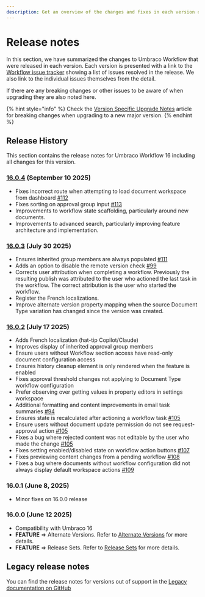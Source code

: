 ```yaml
---
description: Get an overview of the changes and fixes in each version of Umbraco Workflow.
---
```


# Release notes

In this section, we have summarized the changes to Umbraco Workflow that were released in each version. Each version is presented with a link to the [Workflow issue tracker](https://github.com/umbraco/Umbraco.Workflow.Issues/issues) showing a list of issues resolved in the release. We also link to the individual issues themselves from the detail.

If there are any breaking changes or other issues to be aware of when upgrading they are also noted here.

{% hint style="info" %}
Check the [Version Specific Upgrade Notes](upgrading/version-specific.md) article for breaking changes when upgrading to a new major version.
{% endhint %}

## Release History

This section contains the release notes for Umbraco Workflow 16 including all changes for this version.

### [16.0.4](https://github.com/umbraco/Umbraco.Workflow.Issues/issues?q=is%3Aissue+is%3Aclosed+label%3Arelease%2F16.0.4) (September 10 2025)
* Fixes incorrect route when attempting to load document workspace from dashboard [#112](https://github.com/umbraco/Umbraco.Workflow.Issues/issues/112)
* Fixes sorting on approval group input [#113](https://github.com/umbraco/Umbraco.Workflow.Issues/issues/113)
* Improvements to workflow state scaffolding, particularly around new documents.
* Improvements to advanced search, particularly improving feature architecture and implementation.

### [16.0.3](https://github.com/umbraco/Umbraco.Workflow.Issues/issues?q=is%3Aissue+is%3Aclosed+label%3Arelease%2F16.0.3) (July 30 2025)
* Ensures inherited group members are always populated [#111](https://github.com/umbraco/Umbraco.Workflow.Issues/issues/111)
* Adds an option to disable the remote version check [#99](https://github.com/umbraco/Umbraco.Workflow.Issues/issues/99)
* Corrects user attribution when completing a workflow. Previously the resulting publish was attributed to the user who actioned the last task in the workflow. The correct attribution is the user who started the workflow.
* Register the French localizations.
* Improve alternate version property mapping when the source Document Type variation has changed since the version was created.

### [16.0.2](https://github.com/umbraco/Umbraco.Workflow.Issues/issues?q=is%3Aissue+is%3Aclosed+label%3Arelease%2F16.0.2) (July 17 2025)
* Adds French localization (hat-tip Copilot/Claude)
* Improves display of inherited approval group members
* Ensure users without Workflow section access have read-only document configuration access
* Ensures history cleanup element is only rendered when the feature is enabled
* Fixes approval threshold changes not applying to Document Type workflow configuration
* Prefer observing over getting values in property editors in settings workspace
* Additional formatting and content improvements in email task summaries [#94](https:/github.com/umbraco/Umbraco.Workflow.Issues/issues/94)
* Ensures state is recalculated after actioning a workflow task [#105](https:/github.com/umbraco/Umbraco.Workflow.Issues/issues/105)
* Ensure users without document update permission do not see request-approval action [#105](https:/github.com/umbraco/Umbraco.Workflow.Issues/issues/105)
* Fixes a bug where rejected content was not editable by the user who made the change [#105](https:/github.com/umbraco/Umbraco.Workflow.Issues/issues/105)
* Fixes setting enabled/disabled state on workflow action buttons [#107](https:/github.com/umbraco/Umbraco.Workflow.Issues/issues/107)
* Fixes previewing content changes from a pending workflow [#108](https:/github.com/umbraco/Umbraco.Workflow.Issues/issues/108)
* Fixes a bug where documents without workflow configuration did not always display default workspace actions [#109](https:/github.com/umbraco/Umbraco.Workflow.Issues/issues/109)

### 16.0.1 (June 8, 2025)
* Minor fixes on 16.0.0 release

### 16.0.0 (June 12 2025)
* Compatibility with Umbraco 16
* **FEATURE** => Alternate Versions. Refer to [Alternate Versions](alternate-versions/alternate-versions.md) for more details.
* **FEATURE** => Release Sets. Refer to [Release Sets](release-sets/release-sets.md) for more details.

## Legacy release notes

You can find the release notes for versions out of support in the [Legacy documentation on GitHub](https://github.com/umbraco/UmbracoDocs/blob/umbraco-eol-versions/11/umbraco-workflow/release-notes.md)

